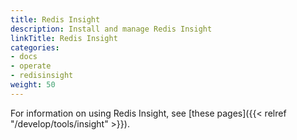 ```yaml
---
title: Redis Insight
description: Install and manage Redis Insight
linkTitle: Redis Insight
categories:
- docs
- operate
- redisinsight
weight: 50
---
```


For information on using Redis Insight, see [these pages]({{< relref "/develop/tools/insight" >}}).

